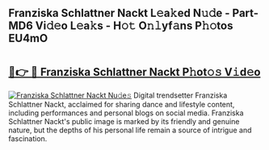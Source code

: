 ## Franziska Schlattner Nackt L𝚎a𝚔ed N𝚞𝚍e - Part-MD6 Vi𝚍𝚎o L𝚎a𝚔s - H𝚘𝚝 O𝚗𝚕yf𝚊ns P𝚑𝚘tos EU4mO

# <h2><a href="http://kf8cupi.oniu.top/?m=Franziska+Schlattner+Nackt">🔗👉 🔴 Franziska Schlattner Nackt P𝚑ot𝚘𝚜 V𝚒d𝚎o</a></h2>

[![Franziska Schlattner Nackt Nu𝚍e𝚜](https://i.imgur.com/0qMVB7G.gif)](http://kf8cupi.oniu.top/?m=Franziska+Schlattner+Nackt)
Digital trendsetter Franziska Schlattner Nackt, acclaimed for sharing dance and lifestyle content, including performances and personal blogs on social media. Franziska Schlattner Nackt's public image is marked by its friendly and genuine nature, but the depths of his personal life remain a source of intrigue and fascination.  
